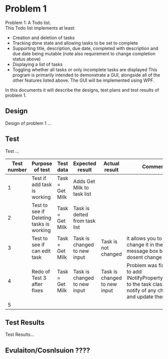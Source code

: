 # Problem 1
Problem 1: A Todo list.\
This Todo list implements at least: 
* Creation and deletion of tasks
* Tracking done state and allowing tasks to be set to complete
* Supporting title, description, due date, completed with description and due date being mutable (note also requirement to change completion status above)
* Displaying a list of tasks
* Toggling whether all tasks or only incomplete tasks are displayed
This program is primarily intended to demonstrate a GUI, alongside all of the other features listed above. The GUI will be implemented using WPF.

In this documents it will describe the designs, test plans and test results of problem 1.

## Design 
Design of problem 1 ...

## Test 
Test ...

|  Test number | Purpose of test  | Test data  | Expected result  | Actual result  |  Comments |
|---|---|---|---|---|---|
| 1 |  Test if add task is working | Task = Get Milk | Adds Get Milk to task list  |   |   |
| 2 |  Test to see if Deleting tasks is working | Task = Get Milk  | Task is delted from task list  |   |   |
| 3 |  Test to see if can edit task |  Task = Get Milk | Task is changed to new input  | Task is not changed  | it allows you to go to change it in the message box but it dosent change the task.  |
| 4 |  Redo of Test 3 after fixes | Task = Get Milk  | Task is changed to new input  |  Task is changed to new input | Problem was fixed. had to add INotifyPropertyChanged to the task class to notify of any changes and update them. |
| 5 |   |   |   |   |   |

## Test Results
Test Results...


## Evulaiton/Cosnlsuion ????